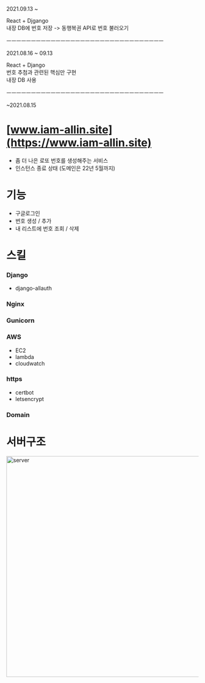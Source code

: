 2021.09.13 ~

React + Djgango  
내장 DB에 번호 저장 -> 동행복권 API로 번호 불러오기

ㅡㅡㅡㅡㅡㅡㅡㅡㅡㅡㅡㅡㅡㅡㅡㅡㅡㅡㅡㅡㅡㅡㅡㅡㅡㅡㅡㅡㅡㅡㅡㅡ

2021.08.16 ~ 09.13

React + Django  
번호 추첨과 관련된 핵심만 구현  
내장 DB 사용

ㅡㅡㅡㅡㅡㅡㅡㅡㅡㅡㅡㅡㅡㅡㅡㅡㅡㅡㅡㅡㅡㅡㅡㅡㅡㅡㅡㅡㅡㅡㅡㅡ

~2021.08.15

# [www.iam-allin.site](https://www.iam-allin.site)

- 좀 더 나은 로또 번호를 생성해주는 서비스
- 인스턴스 종료 상태 (도메인은 22년 5월까지)

# 기능

- 구글로그인
- 번호 생성 / 추가
- 내 리스트에 번호 조회 / 삭제

# 스킬

### Django

- django-allauth

### Nginx

### Gunicorn

### AWS

- EC2
- lambda
- cloudwatch

### https

- certbot
- letsencrypt

### Domain

# 서버구조

<img width="578" alt="server" src="https://user-images.githubusercontent.com/54696445/120060181-3b24f200-c091-11eb-9061-501bf7dc6d5c.png">
